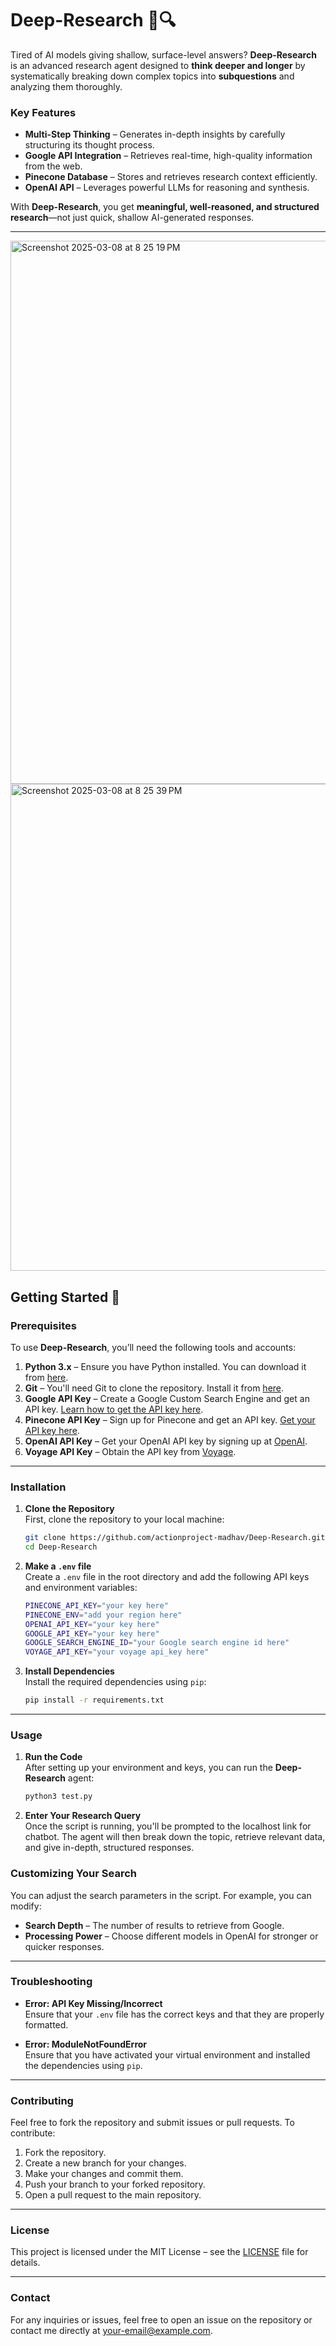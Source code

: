# **Deep-Research** 🧠🔍

Tired of AI models giving shallow, surface-level answers? **Deep-Research** is an advanced research agent designed to **think deeper and longer** by systematically breaking down complex topics into **subquestions** and analyzing them thoroughly.

### **Key Features**
- **Multi-Step Thinking** – Generates in-depth insights by carefully structuring its thought process.
-  **Google API Integration** – Retrieves real-time, high-quality information from the web.
-  **Pinecone Database** – Stores and retrieves research context efficiently.
-  **OpenAI API** – Leverages powerful LLMs for reasoning and synthesis.

With **Deep-Research**, you get **meaningful, well-reasoned, and structured research**—not just quick, shallow AI-generated responses.

---
<img width="869" alt="Screenshot 2025-03-08 at 8 25 19 PM" src="https://github.com/user-attachments/assets/d4c05842-fc17-487a-89e0-46728888c06a" />
<img width="779" alt="Screenshot 2025-03-08 at 8 25 39 PM" src="https://github.com/user-attachments/assets/04a76c1a-3e11-45fb-8290-5a2ac298c260" />




## **Getting Started** 🚀

### **Prerequisites**  
To use **Deep-Research**, you’ll need the following tools and accounts:

1. **Python 3.x** – Ensure you have Python installed. You can download it from [here](https://www.python.org/downloads/).
2. **Git** – You'll need Git to clone the repository. Install it from [here](https://git-scm.com/downloads).
3. **Google API Key** – Create a Google Custom Search Engine and get an API key. [Learn how to get the API key here](https://developers.google.com/custom-search/v1/overview).
4. **Pinecone API Key** – Sign up for Pinecone and get an API key. [Get your API key here](https://www.pinecone.io/start/).
5. **OpenAI API Key** – Get your OpenAI API key by signing up at [OpenAI](https://beta.openai.com/signup/).
6. **Voyage API Key** – Obtain the API key from [Voyage](https://www.voyage.com).

---

### **Installation**

1. **Clone the Repository**  
   First, clone the repository to your local machine:
   ```bash
   git clone https://github.com/actionproject-madhav/Deep-Research.git
   cd Deep-Research
   ```

2. **Make a `.env` file**  
   Create a `.env` file in the root directory and add the following API keys and environment variables:
   ```bash
   PINECONE_API_KEY="your key here"
   PINECONE_ENV="add your region here"
   OPENAI_API_KEY="your key here"
   GOOGLE_API_KEY="your key here"
   GOOGLE_SEARCH_ENGINE_ID="your Google search engine id here"
   VOYAGE_API_KEY="your voyage api_key here"
   ```

3. **Install Dependencies**  
   Install the required dependencies using `pip`:
   ```bash
   pip install -r requirements.txt
   ```

---

### **Usage**

1. **Run the Code**  
   After setting up your environment and keys, you can run the **Deep-Research** agent:
   ```bash
   python3 test.py
   ```

2. **Enter Your Research Query**  
   Once the script is running, you'll be prompted to the localhost link for chatbot. The agent will then break down the topic, retrieve relevant data, and give in-depth, structured responses.


### **Customizing Your Search**  
You can adjust the search parameters in the script. For example, you can modify:
- **Search Depth** – The number of results to retrieve from Google.
- **Processing Power** – Choose different models in OpenAI for stronger or quicker responses.


---

### **Troubleshooting**

- **Error: API Key Missing/Incorrect**  
  Ensure that your `.env` file has the correct keys and that they are properly formatted.
  
- **Error: ModuleNotFoundError**  
  Ensure that you have activated your virtual environment and installed the dependencies using `pip`.

---

### **Contributing**

Feel free to fork the repository and submit issues or pull requests. To contribute:
1. Fork the repository.
2. Create a new branch for your changes.
3. Make your changes and commit them.
4. Push your branch to your forked repository.
5. Open a pull request to the main repository.

---

### **License**

This project is licensed under the MIT License – see the [LICENSE](LICENSE) file for details.

---

### **Contact**  
For any inquiries or issues, feel free to open an issue on the repository or contact me directly at [your-email@example.com](mailto:your-email@example.com).


